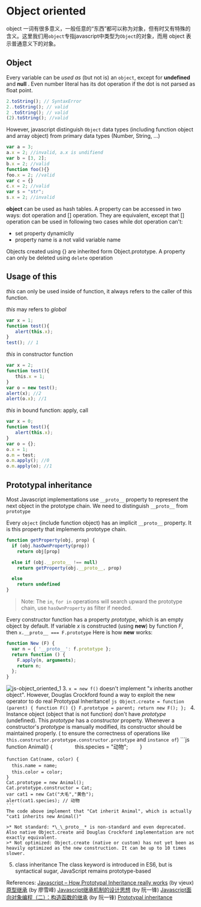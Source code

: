 # Object oriented
object 一词有很多意义，一般任意的“东西”都可以称为对象，但有时又有特殊的含义。这里我们用`object`专指javascript中类型为`Object`的对象，而用 object 表示普通意义下的对象。
## Object
Every variable can be *used as* (but not is) an `object`, except for **undefined** and **null** . Even number literal has its dot operation if the dot is not parsed as float point.
```js
2.toString(); // SyntaxError
2..toString(); // valid
2 .toString(); // valid
(2).toString(); //valid
```
However, javascript distinguish `Object` data types (including function object and array object) from primary data types (Number, String, ...)
```js
var a = 3;
a.x = 2; //invalid, a.x is undifiend
var b = [3, 2];
b.x = 2; //valid
function foo(){}
foo.x = 2; //valid
var c = {}
c.x = 2; //valid
var s = "str";
s.x = 2; //invalid
```
**object** can be used as hash tables. A property can be accessed in two ways: dot operation and \[\] operation. They are equivalent, except that [] operation can be used in following two cases while dot operation can't:  
* set property dynamiclly
* property name is a not valid variable name

Objects created using {} are inherited form Object.prototype. A property can only be deleted using `delete` operation
## Usage of this
*this* can only be used inside of function, it always refers to the caller of this function.

*this* may refers to *global*
```js
var x = 1;
function test(){
　　alert(this.x);
}
test(); // 1
```
*this* in constructor function
```js
var x = 2;
function test(){
　　this.x = 1;
}
var o = new test();
alert(x); //2　　
alert(o.x); //1
```
*this* in bound function: apply, call
```js
var x = 0;
function test(){
　　alert(this.x);
}
var o = {};
o.x = 1;
o.m = test;
o.m.apply(); //0
o.m.apply(o); //1

```
## Prototypal inheritance
Most Javascript implementations use `__proto__` property to represent the next object in the prototype chain.
We need to distinguish `__proto__` from `prototype`

Every `object` (include function object) has an implicit `__proto__` property. It is this property that implements prototype chain.
```js
function getProperty(obj, prop) {
  if (obj.hasOwnProperty(prop))
    return obj[prop]

  else if (obj.__proto__ !== null)
    return getProperty(obj.__proto__, prop)

  else
    return undefined
}
```
> Note: The `in`, `for in` operations will search upward the prototype chain, use `hasOwnProperty` as filter if needed.

Every constructor function has a property *prototype*, which is an empty object by default. If variable *x* is constructed (using **new**) by function *F*, then `x.__proto__ === F.prototype`
Here is how **new** works:
```js
function New (F) {
  var n = { '__proto__': f.prototype };
  return function () {
    F.apply(n, arguments);
    return n;
  };
}
```
![js-object_oriented_1](/assets/js-object_oriented_1.png)
3. `x = new f()` doesn't implement "x inherits another object". However, Douglas Crockford found a way to exploit the new operator to do real Prototypal Inheritance!
    ```js
    Object.create = function (parent) {
      function F() {}
      F.prototype = parent;
      return new F();
    };
    ```
4. Instance object (object that is not function) don't have *prototype* (undefined). This *prototype* has a *constructor* property. Whenever a constructor's *prototype* is manually modified, its constructor should be maintained properly. ( to ensure the correctness of operations like `this.constructor.prototype.constructor.prototype` and `instance of`)
    ```js
    function Animal() {　　　　
      this.species = "动物";　　
    }

    function Cat(name, color) {　　　　
      this.name = name;　　　　
      this.color = color;　　
    }
    Cat.prototype = new Animal();
    Cat.prototype.constructor = Cat;
    var cat1 = new Cat("大毛","黄色");
    alert(cat1.species); // 动物
    ```
    The code above implement that "Cat inherit Animal", which is actually "cat1 inherits new Animal()"

    >* Not standard: *\_\_proto__* is non-standard and even deprecated. Also native Object.create and Douglas Crockford implementation are not exactly equivalent.
    >* Not optimized: Object.create (native or custom) has not yet been as heavily optimized as the new construction. It can be up to 10 times slower.
5. class inheritance
The class keyword is introduced in ES6, but is syntactical sugar, JavaScript remains prototype-based

References:
[Javascript – How Prototypal Inheritance really works](http://blog.vjeux.com/2011/javascript/how-prototypal-inheritance-really-works.html) (by vjeux)
[原型继承](http://www.liaoxuefeng.com/wiki/001434446689867b27157e896e74d51a89c25cc8b43bdb3000/0014344997013405abfb7f0e1904a04ba6898a384b1e925000) (by 廖雪峰)
[Javascript继承机制的设计思想](http://www.ruanyifeng.com/blog/2011/06/designing_ideas_of_inheritance_mechanism_in_javascript.html) (by 阮一锋)
[Javascript面向对象编程（二）：构造函数的继承](http://www.ruanyifeng.com/blog/2010/05/object-oriented_javascript_inheritance.html) (by 阮一锋)
[Prototypal inheritance](http://javascript.info/tutorial/inheritance)
